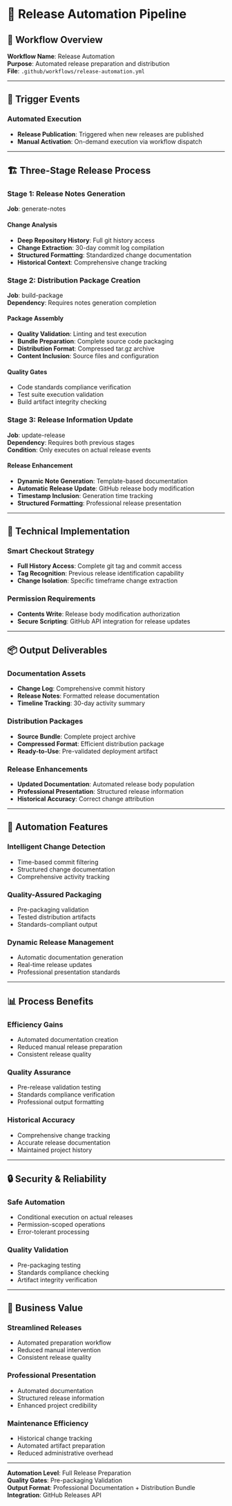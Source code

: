 # 🚀 Release Automation Pipeline

## 🎯 Workflow Overview
**Workflow Name**: Release Automation  
**Purpose**: Automated release preparation and distribution  
**File**: `.github/workflows/release-automation.yml`

---

## 🚦 Trigger Events

### Automated Execution
- **Release Publication**: Triggered when new releases are published
- **Manual Activation**: On-demand execution via workflow dispatch

---

## 🏗️ Three-Stage Release Process

### Stage 1: Release Notes Generation
**Job**: generate-notes

#### Change Analysis
- **Deep Repository History**: Full git history access
- **Change Extraction**: 30-day commit log compilation
- **Structured Formatting**: Standardized change documentation
- **Historical Context**: Comprehensive change tracking

### Stage 2: Distribution Package Creation
**Job**: build-package  
**Dependency**: Requires notes generation completion

#### Package Assembly
- **Quality Validation**: Linting and test execution
- **Bundle Preparation**: Complete source code packaging
- **Distribution Format**: Compressed tar.gz archive
- **Content Inclusion**: Source files and configuration

#### Quality Gates
- Code standards compliance verification
- Test suite execution validation
- Build artifact integrity checking

### Stage 3: Release Information Update
**Job**: update-release  
**Dependency**: Requires both previous stages  
**Condition**: Only executes on actual release events

#### Release Enhancement
- **Dynamic Note Generation**: Template-based documentation
- **Automatic Release Update**: GitHub release body modification
- **Timestamp Inclusion**: Generation time tracking
- **Structured Formatting**: Professional release presentation

---

## 🔧 Technical Implementation

### Smart Checkout Strategy
- **Full History Access**: Complete git tag and commit access
- **Tag Recognition**: Previous release identification capability
- **Change Isolation**: Specific timeframe change extraction

### Permission Requirements
- **Contents Write**: Release body modification authorization
- **Secure Scripting**: GitHub API integration for release updates

---

## 📦 Output Deliverables

### Documentation Assets
- **Change Log**: Comprehensive commit history
- **Release Notes**: Formatted release documentation
- **Timeline Tracking**: 30-day activity summary

### Distribution Packages
- **Source Bundle**: Complete project archive
- **Compressed Format**: Efficient distribution package
- **Ready-to-Use**: Pre-validated deployment artifact

### Release Enhancements
- **Updated Documentation**: Automated release body population
- **Professional Presentation**: Structured release information
- **Historical Accuracy**: Correct change attribution

---

## 🎯 Automation Features

### Intelligent Change Detection
- Time-based commit filtering
- Structured change documentation
- Comprehensive activity tracking

### Quality-Assured Packaging
- Pre-packaging validation
- Tested distribution artifacts
- Standards-compliant output

### Dynamic Release Management
- Automatic documentation generation
- Real-time release updates
- Professional presentation standards

---

## 📊 Process Benefits

### Efficiency Gains
- Automated documentation creation
- Reduced manual release preparation
- Consistent release quality

### Quality Assurance
- Pre-release validation testing
- Standards compliance verification
- Professional output formatting

### Historical Accuracy
- Comprehensive change tracking
- Accurate release documentation
- Maintained project history

---

## 🔒 Security & Reliability

### Safe Automation
- Conditional execution on actual releases
- Permission-scoped operations
- Error-tolerant processing

### Quality Validation
- Pre-packaging testing
- Standards compliance checking
- Artifact integrity verification

---

## 🚀 Business Value

### Streamlined Releases
- Automated preparation workflow
- Reduced manual intervention
- Consistent release quality

### Professional Presentation
- Automated documentation
- Structured release information
- Enhanced project credibility

### Maintenance Efficiency
- Historical change tracking
- Automated artifact preparation
- Reduced administrative overhead

---

**Automation Level**: Full Release Preparation  
**Quality Gates**: Pre-packaging Validation  
**Output Format**: Professional Documentation + Distribution Bundle  
**Integration**: GitHub Releases API
